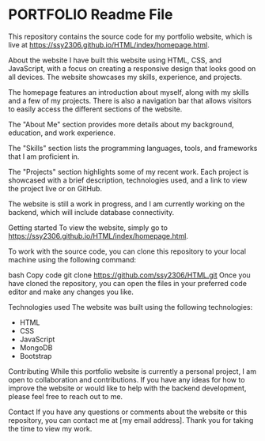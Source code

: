 # PORTFOLIO Readme File
This repository contains the source code for my portfolio website, which is live at https://ssy2306.github.io/HTML/index/homepage.html.

About the website
I have built this website using HTML, CSS, and JavaScript, with a focus on creating a responsive design that looks good on all devices. The website showcases my skills, experience, and projects.

The homepage features an introduction about myself, along with my skills and a few of my projects. There is also a navigation bar that allows visitors to easily access the different sections of the website.

The "About Me" section provides more details about my background, education, and work experience.

The "Skills" section lists the programming languages, tools, and frameworks that I am proficient in.

The "Projects" section highlights some of my recent work. Each project is showcased with a brief description, technologies used, and a link to view the project live or on GitHub.

The website is still a work in progress, and I am currently working on the backend, which will include database connectivity.

Getting started
To view the website, simply go to https://ssy2306.github.io/HTML/index/homepage.html.

To work with the source code, you can clone this repository to your local machine using the following command:

bash
Copy code
git clone https://github.com/ssy2306/HTML.git
Once you have cloned the repository, you can open the files in your preferred code editor and make any changes you like.

Technologies used
The website was built using the following technologies:

- HTML
- CSS
- JavaScript
- MongoDB
- Bootstrap

Contributing
While this portfolio website is currently a personal project, I am open to collaboration and contributions. If you have any ideas for how to improve the website or would like to help with the backend development, please feel free to reach out to me.


Contact
If you have any questions or comments about the website or this repository, you can contact me at [my email address]. Thank you for taking the time to view my work.
